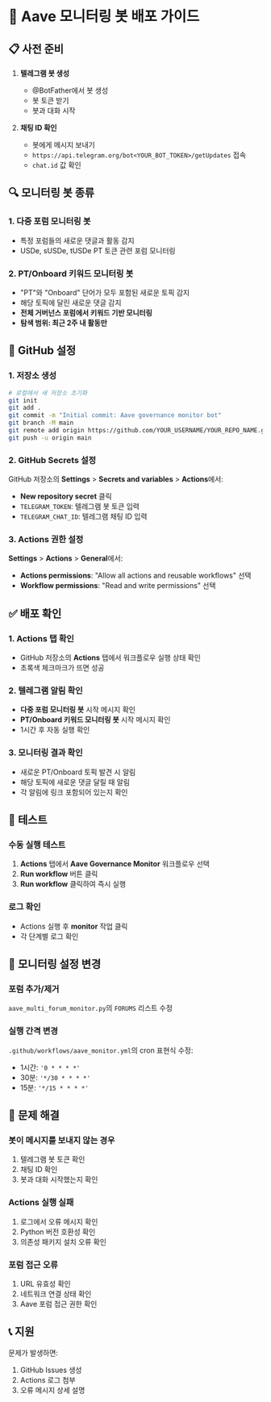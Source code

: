 # 🚀 Aave 모니터링 봇 배포 가이드

## 📋 사전 준비

1. **텔레그램 봇 생성**
   - @BotFather에서 봇 생성
   - 봇 토큰 받기
   - 봇과 대화 시작

2. **채팅 ID 확인**
   - 봇에게 메시지 보내기
   - `https://api.telegram.org/bot<YOUR_BOT_TOKEN>/getUpdates` 접속
   - `chat.id` 값 확인

## 🔍 모니터링 봇 종류

### 1. **다중 포럼 모니터링 봇**
- 특정 포럼들의 새로운 댓글과 활동 감지
- USDe, sUSDe, tUSDe PT 토큰 관련 포럼 모니터링

### 2. **PT/Onboard 키워드 모니터링 봇**
- "PT"와 "Onboard" 단어가 모두 포함된 새로운 토픽 감지
- 해당 토픽에 달린 새로운 댓글 감지
- **전체 거버넌스 포럼에서 키워드 기반 모니터링**
- **탐색 범위: 최근 2주 내 활동만**

## 🔧 GitHub 설정

### 1. 저장소 생성
```bash
# 로컬에서 새 저장소 초기화
git init
git add .
git commit -m "Initial commit: Aave governance monitor bot"
git branch -M main
git remote add origin https://github.com/YOUR_USERNAME/YOUR_REPO_NAME.git
git push -u origin main
```

### 2. GitHub Secrets 설정

GitHub 저장소의 **Settings** > **Secrets and variables** > **Actions**에서:

- **New repository secret** 클릭
- `TELEGRAM_TOKEN`: 텔레그램 봇 토큰 입력
- `TELEGRAM_CHAT_ID`: 텔레그램 채팅 ID 입력

### 3. Actions 권한 설정

**Settings** > **Actions** > **General**에서:
- **Actions permissions**: "Allow all actions and reusable workflows" 선택
- **Workflow permissions**: "Read and write permissions" 선택

## ✅ 배포 확인

### 1. Actions 탭 확인
- GitHub 저장소의 **Actions** 탭에서 워크플로우 실행 상태 확인
- 초록색 체크마크가 뜨면 성공

### 2. 텔레그램 알림 확인
- **다중 포럼 모니터링 봇** 시작 메시지 확인
- **PT/Onboard 키워드 모니터링 봇** 시작 메시지 확인
- 1시간 후 자동 실행 확인

### 3. 모니터링 결과 확인
- 새로운 PT/Onboard 토픽 발견 시 알림
- 해당 토픽에 새로운 댓글 달릴 때 알림
- 각 알림에 링크 포함되어 있는지 확인

## 🧪 테스트

### 수동 실행 테스트
1. **Actions** 탭에서 **Aave Governance Monitor** 워크플로우 선택
2. **Run workflow** 버튼 클릭
3. **Run workflow** 클릭하여 즉시 실행

### 로그 확인
- Actions 실행 후 **monitor** 작업 클릭
- 각 단계별 로그 확인

## 🔄 모니터링 설정 변경

### 포럼 추가/제거
`aave_multi_forum_monitor.py`의 `FORUMS` 리스트 수정

### 실행 간격 변경
`.github/workflows/aave_monitor.yml`의 cron 표현식 수정:
- 1시간: `'0 * * * *'`
- 30분: `'*/30 * * * *'`
- 15분: `'*/15 * * * *'`

## 🚨 문제 해결

### 봇이 메시지를 보내지 않는 경우
1. 텔레그램 봇 토큰 확인
2. 채팅 ID 확인
3. 봇과 대화 시작했는지 확인

### Actions 실행 실패
1. 로그에서 오류 메시지 확인
2. Python 버전 호환성 확인
3. 의존성 패키지 설치 오류 확인

### 포럼 접근 오류
1. URL 유효성 확인
2. 네트워크 연결 상태 확인
3. Aave 포럼 접근 권한 확인

## 📞 지원

문제가 발생하면:
1. GitHub Issues 생성
2. Actions 로그 첨부
3. 오류 메시지 상세 설명
